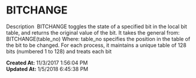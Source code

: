 # BITCHANGE

Description  BITCHANGE toggles the state of a specified bit in the local bit table, and returns the original value of the bit. It takes the general from:  BITCHANGE(table_no) Where: table_no specifies the position in the table of the bit to be changed. For each process, it maintains a unique table of 128 bits (numbered 1 to 128) and treats each bit   

**Created At:** 11/3/2017 1:56:04 PM  
**Updated At:** 1/5/2018 6:45:38 PM  

